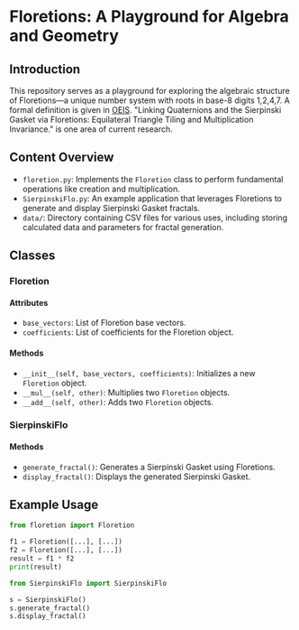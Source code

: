 # Floretions: A Playground for Algebra and Geometry

## Introduction

This repository serves as a playground for exploring the algebraic structure of Floretions—a unique number system with roots in base-8 digits 1,2,4,7. A formal definition is given in [OEIS](https://oeis.org/search?q=a308496).  "Linking Quaternions and the Sierpinski Gasket via Floretions: Equilateral Triangle Tiling and Multiplication Invariance." is one area of current research. 

## Content Overview

- `floretion.py`: Implements the `Floretion` class to perform fundamental operations like creation and multiplication.
- `SierpinskiFlo.py`: An example application that leverages Floretions to generate and display Sierpinski Gasket fractals.
- `data/`: Directory containing CSV files for various uses, including storing calculated data and parameters for fractal generation.

## Classes

### Floretion

#### Attributes

- `base_vectors`: List of Floretion base vectors.
- `coefficients`: List of coefficients for the Floretion object.

#### Methods

- `__init__(self, base_vectors, coefficients)`: Initializes a new `Floretion` object.
- `__mul__(self, other)`: Multiplies two `Floretion` objects.
- `__add__(self, other)`: Adds two `Floretion` objects.

### SierpinskiFlo

#### Methods

- `generate_fractal()`: Generates a Sierpinski Gasket using Floretions.
- `display_fractal()`: Displays the generated Sierpinski Gasket.

## Example Usage

```python
from floretion import Floretion

f1 = Floretion([...], [...])
f2 = Floretion([...], [...])
result = f1 * f2
print(result)

from SierpinskiFlo import SierpinskiFlo

s = SierpinskiFlo()
s.generate_fractal()
s.display_fractal()

